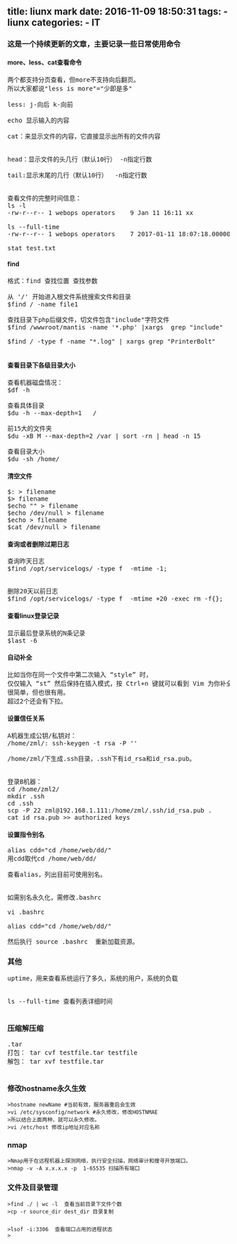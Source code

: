 title: liunx mark
date: 2016-11-09 18:50:31
tags:
	- liunx
categories:
	- IT
---
###	这是一个持续更新的文章，主要记录一些日常使用命令


####	more、less、cat查看命令
<pre>
两个都支持分页查看，但more不支持向后翻页。
所以大家都说"less is more"="少即是多"

less: j-向后 k-向前

echo 显示输入的内容

cat：来显示文件的内容，它直接显示出所有的文件内容


head：显示文件的头几行（默认10行） -n指定行数

tail:显示末尾的几行（默认10行）  -n指定行数


查看文件的完整时间信息：
ls -l
-rw-r--r-- 1 webops operators    9 Jan 11 16:11 xx

ls --full-time
-rw-r--r-- 1 webops operators    7 2017-01-11 18:07:18.000000000 +0800 xx

stat test.txt
</pre>

<!--more-->

####	find
<pre>
格式：find 查找位置 查找参数

从 '/' 开始进入根文件系统搜索文件和目录 
$find / -name file1

查找目录下php后缀文件，切文件包含"include"字符文件
$find /wwwroot/mantis -name '*.php' |xargs  grep "include"

$find / -type f -name "*.log" | xargs grep "PrinterBolt"

</pre>

	
####	查看目录下各级目录大小
<pre>
查看机器磁盘情况：
$df -h

查看具体目录 
$du -h --max-depth=1   /

前15大的文件夹
$du -xB M --max-depth=2 /var | sort -rn | head -n 15

查看目录大小
$du -sh /home/
</pre>

####	清空文件
<pre>
$: > filename
$> filename
$echo "" > filename
$echo /dev/null > filename
$echo > filename
$cat /dev/null > filename
</pre>


####	查询或者删除过期日志
<pre>
查询昨天日志
$find /opt/servicelogs/ -type f  -mtime -1;


删除20天以前日志
$find /opt/servicelogs/ -type f  -mtime +20 -exec rm -f{};
</pre>	

####	查看linux登录记录
<pre>
显示最后登录系统的N条记录
$last -6
</pre>

#### 	自动补全
<pre>
比如当你在同一个文件中第二次输入 “style” 时，
仅仅输入 “st” 然后保持在插入模式，按 Ctrl+n 键就可以看到 Vim 为你补全了单词。
很简单，但也很有用。
超过2个还会有下拉。
</pre>



####	设置信任关系
<pre>
A机器生成公钥/私钥对：
/home/zml/: ssh-keygen -t rsa -P ''

/home/zml/下生成.ssh目录，.ssh下有id_rsa和id_rsa.pub。


登录B机器：
cd /home/zml2/
mkdir .ssh
cd .ssh
scp -P 22 zml@192.168.1.111:/home/zml/.ssh/id_rsa.pub .
cat id_rsa.pub >> authorized_keys
</pre>


####	设置指令别名
<pre>
alias cdd="cd /home/web/dd/"
用cdd取代cd /home/web/dd/

查看alias，列出目前可使用别名。


如需别名永久化，需修改.bashrc

vi .bashrc

alias cdd="cd /home/web/dd/"

然后执行 source .bashrc  重新加载资源。
</pre>	

###		其他
<pre>
uptime，用来查看系统运行了多久，系统的用户，系统的负载


ls --full-time 查看列表详细时间

</pre>

###		压缩解压缩
<pre>
.tar 
打包： tar cvf testfile.tar testfile
解包： tar xvf testfile.tar

</pre>

###		修改hostname永久生效
	>hostname newName #当前有效，服务器重启会生效 
	>vi /etc/sysconfig/network #永久修改，修改HOSTNMAE
	>所以结合上面两种，就可以永久修改。
	>vi /etc/host 修改ip地址对应名称


###		nmap
	>Nmap用于在远程机器上探测网络，执行安全扫描，网络审计和搜寻开放端口。
	>nmap -v -A x.x.x.x -p  1-65535 扫描所有端口


###     文件及目录管理
    >find ./ | wc -l  查看当前目录下文件个数
    >cp -r source_dir dest_dir 目录复制
    
###      
    >lsof -i:3306  查看端口占用的进程状态
    >
    
    

	
